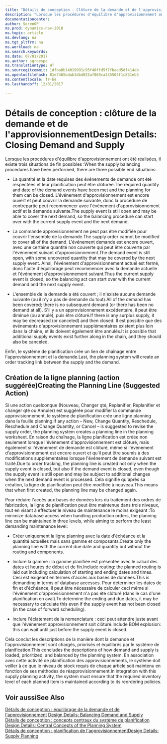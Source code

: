 ```yaml
---
title: "Détails de conception - Clôture de la demande et de l'approvisionnement"
description: "Lorsque les procédures d'équilibre d'approvisionnement ont été réalisées, il existe trois situations de fin possibles."
documentationcenter: 
author: SorenGP
ms.prod: dynamics-nav-2018
ms.topic: article
ms.devlang: na
ms.tgt_pltfrm: na
ms.workload: na
ms.search.keywords: 
ms.date: 07/01/2017
ms.author: sgroespe
ms.translationtype: HT
ms.sourcegitcommit: 1dfba8b14019991c95f40ffd5f7fbaed5df414eb
ms.openlocfilehash: 81e7465bdab3dbd025af069ca235504f1c831eb3
ms.contentlocale: fr-be
ms.lasthandoff: 12/01/2017

---
```

# <a name="design-details-closing-demand-and-supply"></a><span data-ttu-id="907b7-103">Détails de conception : clôture de la demande et de l'approvisionnement</span><span class="sxs-lookup"><span data-stu-id="907b7-103">Design Details: Closing Demand and Supply</span></span>
<span data-ttu-id="907b7-104">Lorsque les procédures d'équilibre d'approvisionnement ont été réalisées, il existe trois situations de fin possibles :</span><span class="sxs-lookup"><span data-stu-id="907b7-104">When the supply balancing procedures have been performed, there are three possible end situations:</span></span>  

-   <span data-ttu-id="907b7-105">La quantité et la date requises des événements de demande ont été respectées et leur planification peut être clôturée.</span><span class="sxs-lookup"><span data-stu-id="907b7-105">The required quantity and date of the demand events have been met and the planning for them can be closed.</span></span> <span data-ttu-id="907b7-106">L'événement d'approvisionnement est encore ouvert et peut couvrir la demande suivante, donc la procédure de contrepartie peut recommencer avec l'événement d'approvisionnement actif et la demande suivante.</span><span class="sxs-lookup"><span data-stu-id="907b7-106">The supply event is still open and may be able to cover the next demand, so the balancing procedure can start over with the current supply event and the next demand.</span></span>  

-   <span data-ttu-id="907b7-107">La commande approvisionnement ne peut pas être modifiée pour couvrir l'ensemble de la demande.</span><span class="sxs-lookup"><span data-stu-id="907b7-107">The supply order cannot be modified to cover all of the demand.</span></span> <span data-ttu-id="907b7-108">L'événement demande est encore ouvert, avec une certaine quantité non couverte qui peut être couverte par l'événement suivant d'approvisionnement.</span><span class="sxs-lookup"><span data-stu-id="907b7-108">The demand event is still open, with some uncovered quantity that may be covered by the next supply event.</span></span> <span data-ttu-id="907b7-109">Ainsi, l'événement d'approvisionnement actuel est fermé, donc l'acte d'équilibrage peut recommencer avec la demande actuelle et l'événement d'approvisionnement suivant.</span><span class="sxs-lookup"><span data-stu-id="907b7-109">Thus the current supply event is closed, so the balancing act can start over with the current demand and the next supply event.</span></span>  

-   <span data-ttu-id="907b7-110">L'ensemble de la demande a été couvert ; il n'existe aucune demande suivante (ou il n'y a pas de demande du tout).</span><span class="sxs-lookup"><span data-stu-id="907b7-110">All of the demand has been covered; there is no subsequent demand (or there has been no demand at all).</span></span> <span data-ttu-id="907b7-111">S'il y a un approvisionnement excédentaire, il peut être diminué (ou annulé), puis être clôturé.</span><span class="sxs-lookup"><span data-stu-id="907b7-111">If there is any surplus supply, it may be decreased (or canceled) and then closed.</span></span> <span data-ttu-id="907b7-112">Il est possible que des événements d'approvisionnement supplémentaires existent plus loin dans la chaîne, et ils doivent également être annulés.</span><span class="sxs-lookup"><span data-stu-id="907b7-112">It is possible that additional supply events exist further along in the chain, and they should also be canceled.</span></span>  

 <span data-ttu-id="907b7-113">Enfin, le système de planification crée un lien de chaînage entre l'approvisionnement et la demande.</span><span class="sxs-lookup"><span data-stu-id="907b7-113">Last, the planning system will create an order tracking link between the supply and the demand.</span></span>  

## <a name="creating-the-planning-line-suggested-action"></a><span data-ttu-id="907b7-114">Création de la ligne planning (action suggérée)</span><span class="sxs-lookup"><span data-stu-id="907b7-114">Creating the Planning Line (Suggested Action)</span></span>  
 <span data-ttu-id="907b7-115">Si une action quelconque (Nouveau, Changer qté, Replanifier, Replanifier et changer qté ou Annuler) est suggérée pour modifier la commande approvisionnement, le système de planification crée une ligne planning dans la feuille planning.</span><span class="sxs-lookup"><span data-stu-id="907b7-115">If any action – New, Change Quantity, Reschedule, Reschedule and Change Quantity, or Cancel – is suggested to revise the supply order, the planning system creates a planning line in the planning worksheet.</span></span> <span data-ttu-id="907b7-116">En raison du chaînage, la ligne planification est créée non seulement lorsque l'événement d'approvisionnement est clôturé, mais également si l'événement de demande est clôturé, même si l'événement d'approvisionnement est encore ouvert et qu'il peut être soumis à des modifications supplémentaires lorsque l'événement de demande suivant est traité.</span><span class="sxs-lookup"><span data-stu-id="907b7-116">Due to order tracking, the planning line is created not only when the supply event is closed, but also if the demand event is closed, even though the supply event is still open and may be subject to additional changes when the next demand event is processed.</span></span> <span data-ttu-id="907b7-117">Cela signifie qu'après sa création, la ligne de planification peut être modifiée à nouveau.</span><span class="sxs-lookup"><span data-stu-id="907b7-117">This means that when first created, the planning line may be changed again.</span></span>  

 <span data-ttu-id="907b7-118">Pour réduire l'accès aux bases de données lors du traitement des ordres de fabrication, la ligne de planification peut être maintenue dans trois niveaux, tout en visant à effectuer le niveau de maintenance le moins exigeant :</span><span class="sxs-lookup"><span data-stu-id="907b7-118">To minimize database access when handling production orders, the planning line can be maintained in three levels, while aiming to perform the least demanding maintenance level:</span></span>  

-   <span data-ttu-id="907b7-119">Créer uniquement la ligne planning avec la date d'échéance et la quantité actuelles mais sans gamme et composants.</span><span class="sxs-lookup"><span data-stu-id="907b7-119">Create only the planning line with the current due date and quantity but without the routing and components.</span></span>  

-   <span data-ttu-id="907b7-120">Inclure la gamme : la gamme planifiée est présentée avec le calcul des dates et heures de début et de fin.</span><span class="sxs-lookup"><span data-stu-id="907b7-120">Include routing: the planned routing is laid out including calculation of starting and ending dates and times.</span></span> <span data-ttu-id="907b7-121">Ceci est exigeant en termes d'accès aux bases de données.</span><span class="sxs-lookup"><span data-stu-id="907b7-121">This is demanding in terms of database accesses.</span></span> <span data-ttu-id="907b7-122">Pour déterminer les dates de fin et d'échéance, il peut être nécessaire de calculer ceci même si l'événement d'approvisionnement n'a pas été clôturé (dans le cas d'une planification en aval).</span><span class="sxs-lookup"><span data-stu-id="907b7-122">To determine the ending and due dates, it may be necessary to calculate this even if the supply event has not been closed (in the case of forward scheduling).</span></span>  

-   <span data-ttu-id="907b7-123">Inclure l'éclatement de la nomenclature : ceci peut attendre juste avant que l'événement approvisionnement soit clôturé.</span><span class="sxs-lookup"><span data-stu-id="907b7-123">Include BOM explosion: this can wait until just before the supply event is closed.</span></span>  

 <span data-ttu-id="907b7-124">Cela conclut les descriptions de la manière dont la demande et l'approvisionnement sont chargés, priorisés et équilibrés par le système de planification.</span><span class="sxs-lookup"><span data-stu-id="907b7-124">This concludes the descriptions of how demand and supply is loaded, prioritized, and balanced by the planning system.</span></span> <span data-ttu-id="907b7-125">En association avec cette activité de planification des approvisionnements, le système doit veiller à ce que le niveau de stock requis de chaque article soit maintenu en fonction de ses méthodes de réapprovisionnement.</span><span class="sxs-lookup"><span data-stu-id="907b7-125">In integration with this supply planning activity, the system must ensure that the required inventory level of each planned item is maintained according to its reordering policies.</span></span>  

## <a name="see-also"></a><span data-ttu-id="907b7-126">Voir aussi</span><span class="sxs-lookup"><span data-stu-id="907b7-126">See Also</span></span>  
 <span data-ttu-id="907b7-127">[Détails de conception : équilibrage de la demande et de l'approvisionnement](design-details-balancing-demand-and-supply.md) </span><span class="sxs-lookup"><span data-stu-id="907b7-127">[Design Details: Balancing Demand and Supply](design-details-balancing-demand-and-supply.md) </span></span>  
 <span data-ttu-id="907b7-128">[Détails de conception : concepts centraux du système de planification](design-details-central-concepts-of-the-planning-system.md) </span><span class="sxs-lookup"><span data-stu-id="907b7-128">[Design Details: Central Concepts of the Planning System](design-details-central-concepts-of-the-planning-system.md) </span></span>  
 [<span data-ttu-id="907b7-129">Détails de conception : planification de l'approvisionnement</span><span class="sxs-lookup"><span data-stu-id="907b7-129">Design Details: Supply Planning</span></span>](design-details-supply-planning.md)

